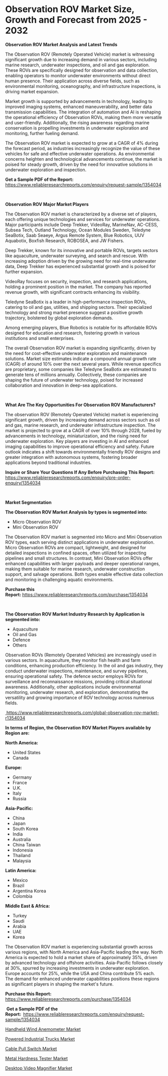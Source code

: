 <p><h1>Observation ROV Market Size, Growth and Forecast from 2025 - 2032</h1></p><p><strong>Observation ROV Market Analysis and Latest Trends</strong></p>
<p><p>The Observation ROV (Remotely Operated Vehicle) market is witnessing significant growth due to increasing demand in various sectors, including marine research, underwater inspections, and oil and gas exploration. These ROVs are specifically designed for observation and data collection, enabling operators to monitor underwater environments without direct human presence. Their application across diverse fields, such as environmental monitoring, oceanography, and infrastructure inspections, is driving market expansion.</p><p>Market growth is supported by advancements in technology, leading to improved imaging systems, enhanced maneuverability, and better data transmission capabilities. The integration of automation and AI is reshaping the operational efficiency of Observation ROVs, making them more versatile and user-friendly. Additionally, the rising awareness regarding marine conservation is propelling investments in underwater exploration and monitoring, further fueling demand.</p><p>The Observation ROV market is expected to grow at a CAGR of 4% during the forecast period, as industries increasingly recognize the value of these vehicles for safe and effective underwater operations. As environmental concerns heighten and technological advancements continue, the market is poised for steady growth, driven by the need for innovative solutions in underwater exploration and inspection.</p></p>
<p><strong>Get a Sample PDF of the Report:&nbsp;</strong> <a href="https://www.reliableresearchreports.com/enquiry/request-sample/1354034?utm_campaign=12&utm_medium=2&utm_source=Github&utm_content=ia&utm_term=22022025&utm_id=observation-rov">https://www.reliableresearchreports.com/enquiry/request-sample/1354034</a></p>
<p>&nbsp;</p>
<p><strong>Observation ROV Major Market Players</strong></p>
<p><p>The Observation ROV market is characterized by a diverse set of players, each offering unique technologies and services for underwater operations. Major participants include Deep Trekker, VideoRay, MarineNav, AC-CESS, Subsea Tech, Outland Technology, Ocean Modules Sweden, Teledyne SeaBotix, Saab Seaeye, Argus Remote System, Blue Robotics, UUV Aquabotix, Boxfish Research, ROBOSEA, and JW Fishers. </p><p>Deep Trekker, known for its innovative and portable ROVs, targets sectors like aquaculture, underwater surveying, and search and rescue. With increasing adoption driven by the growing need for real-time underwater data, Deep Trekker has experienced substantial growth and is poised for further expansion.</p><p>VideoRay focuses on security, inspection, and research applications, holding a prominent position in the market. The company has reported revenue growth, with significant contracts enhancing its visibility. </p><p>Teledyne SeaBotix is a leader in high-performance inspection ROVs, catering to oil and gas, utilities, and shipping sectors. Their specialized technology and strong market presence suggest a positive growth trajectory, bolstered by global exploration demands.</p><p>Among emerging players, Blue Robotics is notable for its affordable ROVs designed for education and research, fostering growth in various institutions and small enterprises. </p><p>The overall Observation ROV market is expanding significantly, driven by the need for cost-effective underwater exploration and maintenance solutions. Market size estimates indicate a compound annual growth rate (CAGR) of around 10% over the next several years. While revenue specifics are proprietary, some companies like Teledyne SeaBotix are estimated to generate tens of millions annually. Collectively, these companies are shaping the future of underwater technology, poised for increased collaboration and innovation in deep-sea applications.</p></p>
<p>&nbsp;</p>
<p><strong>What Are The Key Opportunities For Observation ROV Manufacturers?</strong></p>
<p><p>The observation ROV (Remotely Operated Vehicle) market is experiencing significant growth, driven by increasing demand across sectors such as oil and gas, marine research, and underwater infrastructure inspection. The market is projected to grow at a CAGR of over 10% through 2028, fueled by advancements in technology, miniaturization, and the rising need for underwater exploration. Key players are investing in AI and enhanced imaging capabilities to improve operational efficiency and safety. Future outlook indicates a shift towards environmentally friendly ROV designs and greater integration with autonomous systems, fostering broader applications beyond traditional industries.</p></p>
<p><strong>Inquire or Share Your Questions If Any Before Purchasing This Report:</strong> <a href="https://www.reliableresearchreports.com/enquiry/pre-order-enquiry/1354034?utm_campaign=12&utm_medium=2&utm_source=Github&utm_content=ia&utm_term=22022025&utm_id=observation-rov">https://www.reliableresearchreports.com/enquiry/pre-order-enquiry/1354034</a></p>
<p>&nbsp;</p>
<p><strong>Market Segmentation</strong></p>
<p><strong>The Observation ROV Market Analysis by types is segmented into:</strong></p>
<p><ul><li>Micro Observation ROV</li><li>Mini Observation ROV</li></ul></p>
<p><p>The Observation ROV market is segmented into Micro and Mini Observation ROV types, each serving distinct applications in underwater exploration. Micro Observation ROVs are compact, lightweight, and designed for detailed inspections in confined spaces, often utilized for inspecting pipelines and small structures. In contrast, Mini Observation ROVs offer enhanced capabilities with larger payloads and deeper operational ranges, making them suitable for marine research, underwater construction support, and salvage operations. Both types enable effective data collection and monitoring in challenging aquatic environments.</p></p>
<p><strong>Purchase this Report:&nbsp;</strong><a href="https://www.reliableresearchreports.com/purchase/1354034?utm_campaign=12&utm_medium=2&utm_source=Github&utm_content=ia&utm_term=22022025&utm_id=observation-rov">https://www.reliableresearchreports.com/purchase/1354034</a></p>
<p>&nbsp;</p>
<p><strong>The Observation ROV Market Industry Research by Application is segmented into:</strong></p>
<p><ul><li>Aquaculture</li><li>Oil and Gas</li><li>Defence</li><li>Others</li></ul></p>
<p><p>Observation ROVs (Remotely Operated Vehicles) are increasingly used in various sectors. In aquaculture, they monitor fish health and farm conditions, enhancing production efficiency. In the oil and gas industry, they conduct underwater inspections, maintenance, and survey pipelines, ensuring operational safety. The defence sector employs ROVs for surveillance and reconnaissance missions, providing critical situational awareness. Additionally, other applications include environmental monitoring, underwater research, and exploration, demonstrating the versatility and growing importance of ROV technology across numerous fields.</p></p>
<p><a href="https://www.reliableresearchreports.com/global-observation-rov-market-r1354034?utm_campaign=12&utm_medium=2&utm_source=Github&utm_content=ia&utm_term=22022025&utm_id=observation-rov">&nbsp;https://www.reliableresearchreports.com/global-observation-rov-market-r1354034</a></p>
<p><strong>In terms of Region, the Observation ROV Market Players available by Region are:</strong></p>
<p>
    <p> <strong> North America: </strong>
        <ul>
            <li>United States</li>
            <li>Canada</li>
        </ul>
        </p> 
    <p> <strong> Europe: </strong>
        <ul>
            <li>Germany</li>
            <li>France</li>
            <li>U.K.</li>
            <li>Italy</li>
            <li>Russia</li>
        </ul>
        </p> 
    <p> <strong> Asia-Pacific: </strong>
        <ul>
            <li>China</li>
            <li>Japan</li>
            <li>South Korea</li>
            <li>India</li>
            <li>Australia</li>
            <li>China Taiwan</li>
            <li>Indonesia</li>
            <li>Thailand</li>
            <li>Malaysia</li>
        </ul>
        </p> 
    <p> <strong> Latin America: </strong>
        <ul>
            <li>Mexico</li>
            <li>Brazil</li>
            <li>Argentina Korea</li>
            <li>Colombia</li>
        </ul>
        </p> 
    <p> <strong> Middle East & Africa: </strong>
        <ul>
            <li>Turkey</li>
            <li>Saudi</li>
            <li>Arabia</li>
            <li>UAE</li>
            <li>Korea</li>
        </ul>
    </p>
    </p>
<p><p>The Observation ROV market is experiencing substantial growth across various regions, with North America and Asia-Pacific leading the way. North America is expected to hold a market share of approximately 35%, driven by advanced technology and offshore activities. Asia-Pacific follows closely at 30%, spurred by increasing investments in underwater exploration. Europe accounts for 25%, while the USA and China contribute 5% each. The demand for enhanced underwater capabilities positions these regions as significant players in shaping the market's future.</p></p>
<p><strong>Purchase this Report: </strong><a href="https://www.reliableresearchreports.com/purchase/1354034?utm_campaign=12&utm_medium=2&utm_source=Github&utm_content=ia&utm_term=22022025&utm_id=observation-rov">https://www.reliableresearchreports.com/purchase/1354034</a></p>
<p>&nbsp;<strong>Get a Sample PDF of the Report:&nbsp;&nbsp;</strong><a href="https://www.reliableresearchreports.com/enquiry/request-sample/1354034?utm_campaign=12&utm_medium=2&utm_source=Github&utm_content=ia&utm_term=22022025&utm_id=observation-rov">https://www.reliableresearchreports.com/enquiry/request-sample/1354034</a></p>
<p><strong></strong></p>
<p><p><a href="https://github.com/carylgrinko/Market-Research-Report-List-1/blob/main/handheld-wind-anemometer-market.md?utm_campaign=12&utm_medium=2&utm_source=Github&utm_content=ia&utm_term=22022025&utm_id=observation-rov">Handheld Wind Anemometer Market</a></p><p><a href="https://github.com/ziogaskangui96/Market-Research-Report-List-1/blob/main/powered-industrial-trucks-market.md?utm_campaign=12&utm_medium=2&utm_source=Github&utm_content=ia&utm_term=22022025&utm_id=observation-rov">Powered Industrial Trucks Market</a></p><p><a href="https://github.com/rushanday/Market-Research-Report-List-1/blob/main/cable-pull-switch-market.md?utm_campaign=12&utm_medium=2&utm_source=Github&utm_content=ia&utm_term=22022025&utm_id=observation-rov">Cable Pull Switch Market</a></p><p><a href="https://github.com/guinoopandam/Market-Research-Report-List-1/blob/main/metal-hardness-tester-market.md?utm_campaign=12&utm_medium=2&utm_source=Github&utm_content=ia&utm_term=22022025&utm_id=observation-rov">Metal Hardness Tester Market</a></p><p><a href="https://github.com/leyesamilej/Market-Research-Report-List-1/blob/main/desktop-video-magnifier-market.md?utm_campaign=12&utm_medium=2&utm_source=Github&utm_content=ia&utm_term=22022025&utm_id=observation-rov">Desktop Video Magnifier Market</a></p></p>